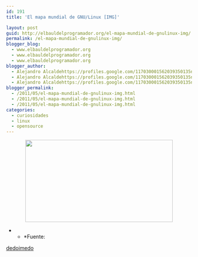```yaml
---
id: 191
title: 'El mapa mundial de GNU/Linux [IMG]'

layout: post
guid: http://elbauldelprogramador.org/el-mapa-mundial-de-gnulinux-img/
permalink: /el-mapa-mundial-de-gnulinux-img/
blogger_blog:
  - www.elbauldelprogramador.org
  - www.elbauldelprogramador.org
  - www.elbauldelprogramador.org
blogger_author:
  - Alejandro Alcaldehttps://profiles.google.com/117030001562039350135noreply@blogger.com
  - Alejandro Alcaldehttps://profiles.google.com/117030001562039350135noreply@blogger.com
  - Alejandro Alcaldehttps://profiles.google.com/117030001562039350135noreply@blogger.com
blogger_permalink:
  - /2011/05/el-mapa-mundial-de-gnulinux-img.html
  - /2011/05/el-mapa-mundial-de-gnulinux-img.html
  - /2011/05/el-mapa-mundial-de-gnulinux-img.html
categories:
  - curiosidades
  - linux
  - opensource
---
```

<div class="separator" style="clear: both; text-align: center;">
  <a href="http://3.bp.blogspot.com/-t8N8LWA1odk/TdEDXESL6lI/AAAAAAAAAeo/Xiv313Plyj0/s1600/linux-world-map-large.png" imageanchor="1" style="margin-left:1em; margin-right:1em"><img border="0" height="223" width="400" src="http://3.bp.blogspot.com/-t8N8LWA1odk/TdEDXESL6lI/AAAAAAAAAeo/Xiv313Plyj0/s400/linux-world-map-large.png" /></a>
</div>

* * *Fuente: 

[dedoimedo][1]</p> 



 [1]: http://www.dedoimedo.com/computers/linux-world-map.html